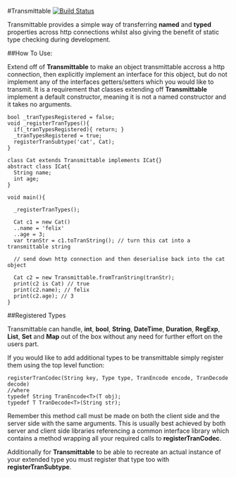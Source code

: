 #Transmittable [![Build Status](https://drone.io/github.com/0xor1/transmittable/status.png)](https://drone.io/github.com/0xor1/transmittable/latest)

Transmittable provides a simple way of transferring **named** and **typed**
properties across http connections whilst also giving the benefit of static type
checking during development.

##How To Use:

Extend off of **Transmittable** to make an object transmittable accross a http 
connection, then explicitly implement an interface for this object, but do not 
implement any of the interfaces getters/setters which you would like to transmit.
It is a requirement that classes extending off **Transmittable** implement a 
default constructor, meaning it is not a named constructor and it takes no arguments.

```
bool _tranTypesRegistered = false;
void _registerTranTypes(){
  if(_tranTypesRegistered){ return; }
  _tranTypesRegistered = true;
  registerTranSubtype('cat', Cat);
}

class Cat extends Transmittable implements ICat{}
abstract class ICat{
  String name;
  int age;
}

void main(){

  _registerTranTypes();
  
  Cat c1 = new Cat()
  ..name = 'felix'
  ..age = 3;
  var tranStr = c1.toTranString(); // turn this cat into a transmittable string
  
  // send down http connection and then deserialise back into the cat object
  
  Cat c2 = new Transmittable.fromTranString(tranStr);
  print(c2 is Cat) // true
  print(c2.name); // felix
  print(c2.age); // 3
}
```

##Registered Types

Transmittable can handle, **int**, **bool**, **String**, **DateTime**, **Duration**,
**RegExp**, **List**, **Set** and **Map** out of the box without any need for further 
effort on the users part.

If you would like to add additional types to be transmittable simply register them
using the top level function:

```
registerTranCodec(String key, Type type, TranEncode encode, TranDecode decode)
//where
typedef String TranEncode<T>(T obj);
typedef T TranDecode<T>(String str);
```
Remember this method call must be made on both the client side and the server
side with the same arguments. This is usually best achieved by both server and
client side libraries referencing a common interface library which contains a
method wrapping all your required calls to **registerTranCodec**.

Additionally for **Transmittable** to be able to recreate an actual instance of
your extended type you must register that type too with **registerTranSubtype**.